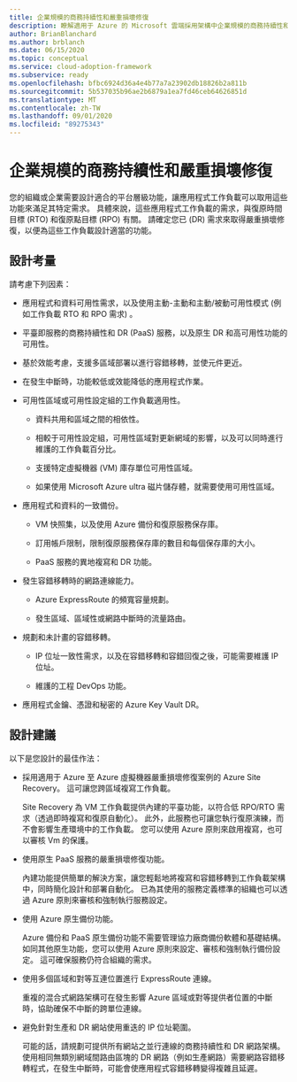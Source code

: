 ```yaml
---
title: 企業規模的商務持續性和嚴重損壞修復
description: 瞭解適用于 Azure 的 Microsoft 雲端採用架構中企業規模的商務持續性和嚴重損壞修復。
author: BrianBlanchard
ms.author: brblanch
ms.date: 06/15/2020
ms.topic: conceptual
ms.service: cloud-adoption-framework
ms.subservice: ready
ms.openlocfilehash: bfbc6924d36a4e4b77a7a23902db18826b2a811b
ms.sourcegitcommit: 5b537035b96ae2b6879a1ea7fd46ceb64626851d
ms.translationtype: MT
ms.contentlocale: zh-TW
ms.lasthandoff: 09/01/2020
ms.locfileid: "89275343"
---
```

# <a name="enterprise-scale-business-continuity-and-disaster-recovery"></a>企業規模的商務持續性和嚴重損壞修復

您的組織或企業需要設計適合的平台層級功能，讓應用程式工作負載可以取用這些功能來滿足其特定需求。 具體來說，這些應用程式工作負載的需求，與復原時間目標 (RTO) 和復原點目標 (RPO) 有關。 請確定您已 (DR) 需求來取得嚴重損壞修復，以便為這些工作負載設計適當的功能。

## <a name="design-considerations"></a>設計考量

請考慮下列因素：

- 應用程式和資料可用性需求，以及使用主動-主動和主動/被動可用性模式 (例如工作負載 RTO 和 RPO 需求) 。

- 平臺即服務的商務持續性和 DR (PaaS) 服務，以及原生 DR 和高可用性功能的可用性。

- 基於效能考慮，支援多區域部署以進行容錯移轉，並使元件更近。

- 在發生中斷時，功能較低或效能降低的應用程式作業。

- 可用性區域或可用性設定組的工作負載適用性。

  - 資料共用和區域之間的相依性。

  - 相較于可用性設定組，可用性區域對更新網域的影響，以及可以同時進行維護的工作負載百分比。

  - 支援特定虛擬機器 (VM) 庫存單位可用性區域。

  - 如果使用 Microsoft Azure ultra 磁片儲存體，就需要使用可用性區域。

- 應用程式和資料的一致備份。

  - VM 快照集，以及使用 Azure 備份和復原服務保存庫。

  - 訂用帳戶限制，限制復原服務保存庫的數目和每個保存庫的大小。

  - PaaS 服務的異地複寫和 DR 功能。

- 發生容錯移轉時的網路連線能力。

  - Azure ExpressRoute 的頻寬容量規劃。

  - 發生區域、區域性或網路中斷時的流量路由。

- 規劃和未計畫的容錯移轉。

  - IP 位址一致性需求，以及在容錯移轉和容錯回復之後，可能需要維護 IP 位址。

  - 維護的工程 DevOps 功能。

- 應用程式金鑰、憑證和秘密的 Azure Key Vault DR。

## <a name="design-recommendations"></a>設計建議

以下是您設計的最佳作法：

- 採用適用于 Azure 至 Azure 虛擬機器嚴重損壞修復案例的 Azure Site Recovery。 這可讓您跨區域複寫工作負載。

  Site Recovery 為 VM 工作負載提供內建的平臺功能，以符合低 RPO/RTO 需求（透過即時複寫和復原自動化）。 此外，此服務也可讓您執行復原演練，而不會影響生產環境中的工作負載。 您可以使用 Azure 原則來啟用複寫，也可以審核 Vm 的保護。

- 使用原生 PaaS 服務的嚴重損壞修復功能。

  內建功能提供簡單的解決方案，讓您輕鬆地將複寫和容錯移轉到工作負載架構中，同時簡化設計和部署自動化。 已為其使用的服務定義標準的組織也可以透過 Azure 原則來審核和強制執行服務設定。

- 使用 Azure 原生備份功能。

  Azure 備份和 PaaS 原生備份功能不需要管理協力廠商備份軟體和基礎結構。 如同其他原生功能，您可以使用 Azure 原則來設定、審核和強制執行備份設定。 這可確保服務仍符合組織的需求。

- 使用多個區域和對等互連位置進行 ExpressRoute 連線。

  重複的混合式網路架構可在發生影響 Azure 區域或對等提供者位置的中斷時，協助確保不中斷的跨單位連線。

- 避免針對生產和 DR 網站使用重迭的 IP 位址範圍。

  可能的話，請規劃可提供所有網站之並行連線的商務持續性和 DR 網路架構。 使用相同無類別網域間路由區塊的 DR 網路（例如生產網路）需要網路容錯移轉程式，在發生中斷時，可能會使應用程式容錯移轉變得複雜且延遲。
